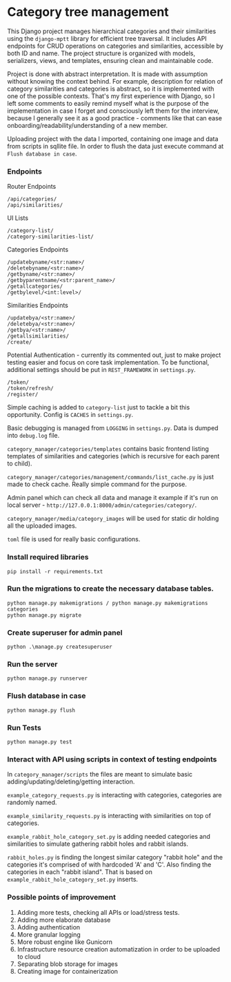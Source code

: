# Category tree management

This Django project manages hierarchical categories and their similarities using the `django-mptt` library for efficient tree traversal. It includes API endpoints for CRUD operations on categories and similarities, accessible by both ID and name. The project structure is organized with models, serializers, views, and templates, ensuring clean and maintainable code.

Project is done with abstract interpretation. It is made with assumption without knowing the context behind. For example, description for relation of category similarities and categories is abstract, so it is implemented with one of the possible contexts. That's my first experience with Django, so I left some comments to easily remind myself what is the purpose of the implementation in case I forget and consciously left them for the interview, because I generally see it as a good practice - comments like that can ease onboarding/readability/understanding of a new member. 

Uploading project with the data I imported, containing one image and data from scripts in sqllite file. In order to flush the data just execute command at `Flush database in case`. 

### Endpoints

Router Endpoints
```
/api/categories/
/api/similarities/
```
UI Lists
```
/category-list/
/category-similarities-list/
```

Categories Endpoints
```
/updatebyname/<str:name>/
/deletebyname/<str:name>/
/getbyname/<str:name>/
/getbyparentname/<str:parent_name>/
/getallcategories/
/getbylevel/<int:level>/
```

Similarities Endpoints
```
/updatebya/<str:name>/
/deletebya/<str:name>/
/getbya/<str:name>/
/getallsimilarities/
/create/
```

Potential Authentication - currently its commented out, just to make project testing easier and focus on core task implementation. To be functional, additional settings should be put in `REST_FRAMEWORK` in `settings.py`.
```
/token/
/token/refresh/
/register/
```

Simple caching is added to `category-list` just to tackle a bit this opportunity. Config is `CACHES` in `settings.py`.

Basic debugging is managed from `LOGGING` in `settings.py`. Data is dumped into `debug.log` file.

`category_manager/categories/templates` contains basic frontend listing templates of similarities and categories (which is recursive for each parent to child).

`category_manager/categories/management/commands/list_cache.py` is just made to check cache. Really simple command for the purpose.

Admin panel which can check all data and manage it example if it's run on local server - `http://127.0.0.1:8000/admin/categories/category/`.

`category_manager/media/category_images` will be used for static dir holding all the uploaded images.

`toml` file is used for really basic configurations.

### Install required libraries
```commandline
pip install -r requirements.txt
```


### Run the migrations to create the necessary database tables.
```
python manage.py makemigrations / python manage.py makemigrations categories
python manage.py migrate
```

### Create superuser for admin panel
```commandline
python .\manage.py createsuperuser
```


### Run the server
```commandline
python manage.py runserver
```



### Flush database in case
```commandline
python manage.py flush
```


### Run Tests

```commandline
python manage.py test
```


### Interact with API using scripts in context of testing endpoints
In `category_manager/scripts` the files are meant to simulate basic adding/updating/deleting/getting interaction.

`example_category_requests.py` is interacting with categories, categories are randomly named.

`example_similarity_requests.py` is interacting with similarities on top of categories.

`example_rabbit_hole_category_set.py` is adding needed categories and similarities to simulate gathering rabbit holes and rabbit islands.

`rabbit_holes.py` is finding the longest similar category "rabbit hole" and the categories it's comprised of with hardcoded 'A' and 'C'. Also finding the categories in each "rabbit island". That is based on `example_rabbit_hole_category_set.py` inserts. 



### Possible points of improvement
1. Adding more tests, checking all APIs or load/stress tests.
2. Adding more elaborate database
3. Adding authentication
4. More granular logging
5. More robust engine like Gunicorn
6. Infrastructure resource creation automatization in order to be uploaded to cloud
7. Separating blob storage for images
8. Creating image for containerization
